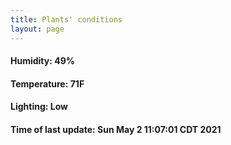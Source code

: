 ```yaml
---
title: Plants' conditions
layout: page
---
```



#### Humidity: 49%
#### Temperature: 71F
#### Lighting: Low
#### Time of last update: Sun May  2 11:07:01 CDT 2021

